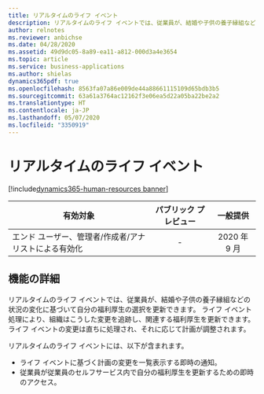 ```yaml
---
title: リアルタイムのライフ イベント
description: リアルタイムのライフ イベントでは、従業員が、結婚や子供の養子縁組などの状況の変化に基づいて自分の福利厚生の選択を更新できます。 ライフ イベントの変更は直ちに処理され、それに応じて計画が調整されます。
author: relnotes
ms.reviewer: anbichse
ms.date: 04/28/2020
ms.assetid: 49d9dc05-8a89-ea11-a812-000d3a4e3654
ms.topic: article
ms.service: business-applications
ms.author: shielas
dynamics365pdf: true
ms.openlocfilehash: 8563fa07a86e009de44a88661115109d65bdb3b5
ms.sourcegitcommit: 63a61a3764ac12162f3e06ea5d22a05ba22be2a2
ms.translationtype: HT
ms.contentlocale: ja-JP
ms.lasthandoff: 05/07/2020
ms.locfileid: "3350919"
---
```

# <a name="real-time-life-events"></a>リアルタイムのライフ イベント
[!include[dynamics365-human-resources banner](../includes/dynamics365-human-resources.md)]

| 有効対象    |  パブリック プレビュー | 一般提供 | 
| ---------- | :----------: |:----------: |
|エンド ユーザー、管理者/作成者/アナリストによる有効化|-| 2020 年 9 月|






## <a name="feature-details"></a>機能の詳細
<!--feature detail start -->
リアルタイムのライフ イベントでは、従業員が、結婚や子供の養子縁組などの状況の変化に基づいて自分の福利厚生の選択を更新できます。 ライフ イベント処理により、組織はこうした変更を追跡し、関連する福利厚生を更新できます。 ライフ イベントの変更は直ちに処理され、それに応じて計画が調整されます。

リアルタイムのライフ イベントには、以下が含まれます。

- ライフ イベントに基づく計画の変更を一覧表示する即時の通知。
- 従業員が従業員のセルフサービス内で自分の福利厚生を更新するための即時のアクセス。
<!--feature detail end -->









